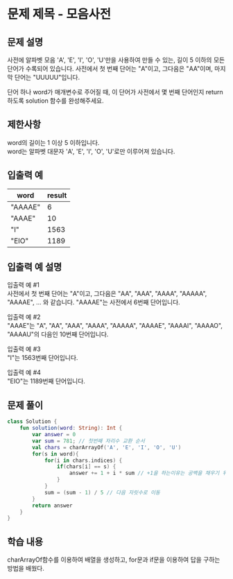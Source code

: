 # 문제 제목 - 모음사전
## 문제 설명
사전에 알파벳 모음 'A', 'E', 'I', 'O', 'U'만을 사용하여 만들 수 있는, 길이 5 이하의 모든 단어가 수록되어 있습니다. 사전에서 첫 번째 단어는 "A"이고, 그다음은 "AA"이며, 마지막 단어는 "UUUUU"입니다.

단어 하나 word가 매개변수로 주어질 때, 이 단어가 사전에서 몇 번째 단어인지 return 하도록 solution 함수를 완성해주세요.

## 제한사항
word의 길이는 1 이상 5 이하입니다.  
word는 알파벳 대문자 'A', 'E', 'I', 'O', 'U'로만 이루어져 있습니다.
## 입출력 예
word	| result
---|---|
"AAAAE"	| 6
"AAAE"	| 10
"I"	| 1563
"EIO"	| 1189
## 입출력 예 설명
입출력 예 #1  
사전에서 첫 번째 단어는 "A"이고, 그다음은 "AA", "AAA", "AAAA", "AAAAA", "AAAAE", ... 와 같습니다. "AAAAE"는 사전에서 6번째 단어입니다.

입출력 예 #2  
"AAAE"는 "A", "AA", "AAA", "AAAA", "AAAAA", "AAAAE", "AAAAI", "AAAAO", "AAAAU"의 다음인 10번째 단어입니다.

입출력 예 #3  
"I"는 1563번째 단어입니다.

입출력 예 #4  
"EIO"는 1189번째 단어입니다.
## 문제 풀이
``` kotlin
class Solution {
    fun solution(word: String): Int {
        var answer = 0
        var sum = 781; // 첫번째 자리수 교환 순서
        val chars = charArrayOf('A', 'E', 'I', 'O', 'U')
        for(s in word){
            for(i in chars.indices) {
                if(chars[i] == s) {
                    answer += 1 + i * sum // +1을 하는이유는 공백을 채우기 위함
                }
            }
            sum = (sum - 1) / 5 // 다음 자릿수로 이동
        }
        return answer
    }
}
```
## 학습 내용
charArrayOf함수를 이용하여 배열을 생성하고, for문과 if문을 이용하여 답을 구하는 방법을 배웠다.



